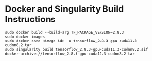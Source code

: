 # Docker and Singularity Build Instructions

    sudo docker build --build-arg TF_PACKAGE_VERSION=2.8.3 .
    sudo docker images
    sudo docker save <image id> -o tensorflow_2.8.3-gpu-cuda11.3-cudnn8.2.tar
    sudo singularity build tensorflow_2.8.3-gpu-cuda11.3-cudnn8.2.sif docker-archive://tensorflow_2.8.3-gpu-cuda11.3-cudnn8.2.tar